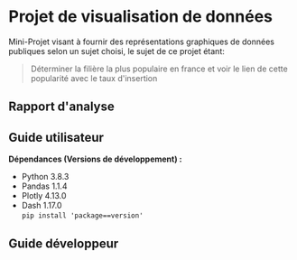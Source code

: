 # Projet de visualisation de données
Mini-Projet visant à fournir des représentations graphiques de données publiques selon un sujet choisi, le sujet de ce projet étant:

> Déterminer la filière la plus populaire en france et voir le lien de cette popularité avec le taux d'insertion

## Rapport d'analyse



## Guide utilisateur

**Dépendances (Versions de développement) :**
* Python 3.8.3
* Pandas 1.1.4
* Plotly 4.13.0
* Dash 1.17.0  
`pip install 'package==version'`

## Guide développeur

